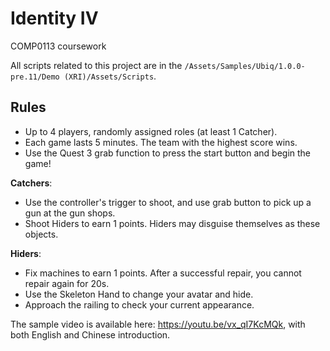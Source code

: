 # Identity IV
COMP0113 coursework

All scripts related to this project are in the `/Assets/Samples/Ubiq/1.0.0-pre.11/Demo (XRI)/Assets/Scripts`.

## Rules
- Up to 4 players, randomly assigned roles (at least 1 Catcher).
- Each game lasts 5 minutes.  The team with the highest score wins.
- Use the Quest 3 grab function to press the start button and begin the game!

**Catchers**:
- Use the controller's trigger to shoot, and use grab button to pick up a gun at the gun shops.
- Shoot Hiders to earn 1 points. Hiders may disguise themselves as these objects.

**Hiders**: 
- Fix machines to earn 1 points. After a successful repair, you cannot repair again for 20s. 
- Use the Skeleton Hand to change your avatar and hide.
- Approach the railing to check your current appearance.

The sample video is available here: https://youtu.be/vx_qI7KcMQk, with both English and Chinese introduction.
